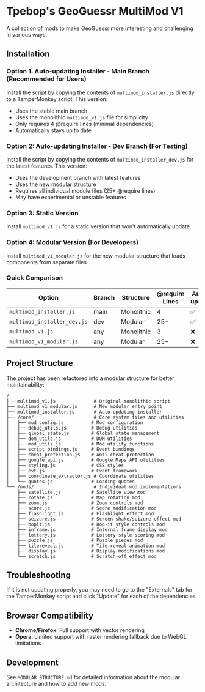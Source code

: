 # Tpebop's GeoGuessr MultiMod V1

A collection of mods to make GeoGuessr more interesting and challenging in various ways.

## Installation

### Option 1: Auto-updating Installer - Main Branch (Recommended for Users)
Install the script by copying the contents of `multimod_installer.js` directly to a TamperMonkey script. This version:
- Uses the stable main branch
- Uses the monolithic `multimod_v1.js` file for simplicity
- Only requires 4 @require lines (minimal dependencies)
- Automatically stays up to date

### Option 2: Auto-updating Installer - Dev Branch (For Testing)
Install the script by copying the contents of `multimod_installer_dev.js` for the latest features. This version:
- Uses the development branch with latest features
- Uses the new modular structure
- Requires all individual module files (25+ @require lines)
- May have experimental or unstable features

### Option 3: Static Version
Install `multimod_v1.js` for a static version that won't automatically update.

### Option 4: Modular Version (For Developers)
Install `multimod_v1_modular.js` for the new modular structure that loads components from separate files.

### Quick Comparison

| Option | Branch | Structure | @require Lines | Auto-update | Best For |
|--------|--------|-----------|----------------|-------------|----------|
| `multimod_installer.js` | main | Monolithic | 4 | ✅ | Most users |
| `multimod_installer_dev.js` | dev | Modular | 25+ | ✅ | Testers |
| `multimod_v1.js` | any | Monolithic | 3 | ❌ | Offline use |
| `multimod_v1_modular.js` | any | Modular | 25+ | ❌ | Developers |

## Project Structure

The project has been refactored into a modular structure for better maintainability:

```
/
├── multimod_v1.js              # Original monolithic script
├── multimod_v1_modular.js      # New modular entry point
├── multimod_installer.js       # Auto-updating installer
├── /core/                      # Core system files and utilities
│   ├── mod_config.js          # Mod configuration
│   ├── debug_utils.js         # Debug utilities
│   ├── global_state.js        # Global state management
│   ├── dom_utils.js           # DOM utilities
│   ├── mod_utils.js           # Mod utility functions
│   ├── script_bindings.js     # Event bindings
│   ├── cheat_protection.js    # Anti-cheat protection
│   ├── google_api.js          # Google Maps API utilities
│   ├── styling.js             # CSS styles
│   ├── evt.js                 # Event framework
│   ├── coordinate_extractor.js # Coordinate utilities
│   └── quotes.js              # Loading quotes
└── /mods/                      # Individual mod implementations
    ├── satellite.js           # Satellite view mod
    ├── rotate.js              # Map rotation mod
    ├── zoom.js                # Zoom controls mod
    ├── score.js               # Score modification mod
    ├── flashlight.js          # Flashlight effect mod
    ├── seizure.js             # Screen shake/seizure effect mod
    ├── bopit.js               # Bop-it style controls mod
    ├── inframe.js             # Internal frame display mod
    ├── lottery.js             # Lottery-style scoring mod
    ├── puzzle.js              # Puzzle pieces mod
    ├── tilereveal.js          # Tile reveal animation mod
    ├── display.js             # Display modifications mod
    └── scratch.js             # Scratch-off effect mod
```

## Troubleshooting

If it is not updating properly, you may need to go to the "Externals" tab for the TamperMonkey script and click "Update" for each of the dependencies.

## Browser Compatibility

- **Chrome/Firefox**: Full support with vector rendering
- **Opera**: Limited support with raster rendering fallback due to WebGL limitations

## Development

See `MODULAR_STRUCTURE.md` for detailed information about the modular architecture and how to add new mods.

